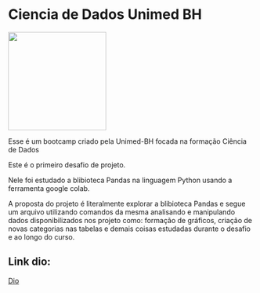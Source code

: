 # Ciencia de Dados Unimed BH

<img src="https://hermes.digitalinnovation.one/tracks/342f7392-a8b5-421f-bea9-d29f1fd8aae9.png" alt="" width="200"/>

Esse é um bootcamp criado pela Unimed-BH focada na formação Ciência de Dados

Este é o primeiro desafio de projeto.

Nele foi estudado a blibioteca Pandas na linguagem Python usando a ferramenta google colab.

A proposta do projeto é literalmente explorar a blibioteca Pandas e segue um arquivo utilizando comandos da mesma analisando e manipulando dados disponibilizados nos projeto como: formação de gráficos, criação de novas categorias nas tabelas e demais coisas estudadas durante o desafio e ao longo do curso.

## Link dio:
[Dio](https://web.dio.me/home)
